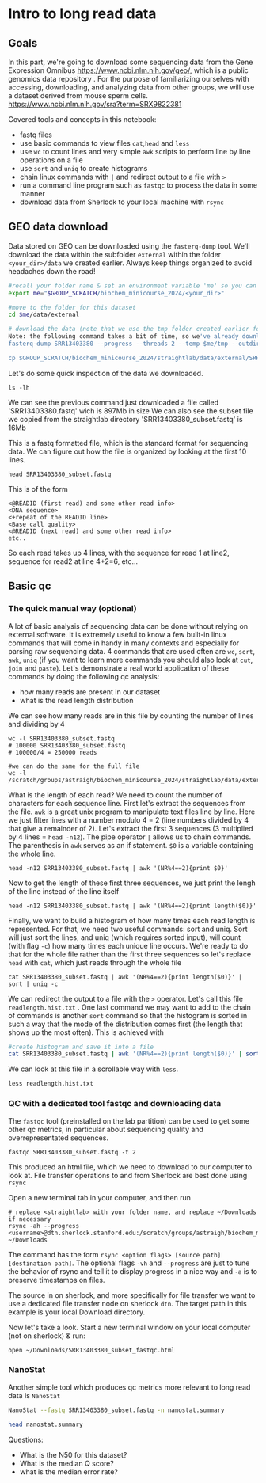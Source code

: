 # Intro to long read data

## Goals
In this part, we're going to download some sequencing data from the Gene Expression Omnibus https://www.ncbi.nlm.nih.gov/geo/, which is a public genomics data repository . For the purpose of familiarizing ourselves with accessing, downloading, and analyzing data from other groups, we will use a dataset derived from mouse sperm cells. https://www.ncbi.nlm.nih.gov/sra?term=SRX9822381



Covered tools and concepts in this notebook:
- fastq files
- use basic commands to view files `cat`,`head` and `less`
- use `wc` to count lines and very simple `awk` scripts to perform line by line operations on a file
- use `sort` and `uniq` to create histograms
- chain linux commands with `|` and redirect output to a file with `>`
- run a command line program such as `fastqc` to process the data in some manner
- download data from Sherlock to your local machine with `rsync`

## GEO data download 
Data stored on GEO can be downloaded using the `fasterq-dump` tool.
We'll download the data within the subfolder `external` within the folder `<your_dir>/data` we created earlier. Always keep things organized to avoid headaches down the road!

```bash
#recall your folder name & set an environment variable 'me' so you can refer to this folder later
export me="$GROUP_SCRATCH/biochem_minicourse_2024/<your_dir>"

#move to the folder for this dataset
cd $me/data/external

# download the data (note that we use the tmp folder created earlier for the temporary files generated by this program)
Note: the following command takes a bit of time, so we've already downloaded the file into our directory. Use the cp command to copy from our dir to yours (this is the first 100000 lines from the full fastq file).
fasterq-dump SRR13403380 --progress --threads 2 --temp $me/tmp --outdir $me/data/external

cp $GROUP_SCRATCH/biochem_minicourse_2024/straightlab/data/external/SRR13403380_subset.fastq ./ 
```

Let's do some quick inspection of the data we downloaded.
```
ls -lh 
```
We can see the previous command just downloaded a file called 'SRR13403380.fastq' wich is 897Mb in size
We can also see the subset file we copied from the straightlab directory 'SRR13403380_subset.fastq' is 16Mb

This is a fastq formatted file, which is the standard format for sequencing data. We can figure out how the file is organized by looking at the first 10 lines.

```
head SRR13403380_subset.fastq
```

This is of the form 
```text
<@READID (first read) and some other read info>
<DNA sequence>
<+repeat of the READID line>
<Base call quality>
<@READID (next read) and some other read info>
etc..
```
So each read takes up 4 lines, with the sequence for read 1 at line2, sequence for read2 at line 4+2=6, etc... 

## Basic qc 
### The quick manual way (optional)
A lot of basic analysis of sequencing data can be done without relying on external software. It is extremely useful to know a few built-in linux commands that will come in handy in many contexts and especially for parsing raw sequencing data. 4 commands that are used often are `wc`, `sort`, `awk`, `uniq` (if you want to learn more commands you should also look at `cut`, `join` and `paste`). Let's demonstrate a real world application of these commands by doing the following qc analysis:

- how many reads are present in our dataset
- what is the read length distribution

We can see how many reads are in this file by counting the number of lines and dividing by 4

```
wc -l SRR13403380_subset.fastq
# 100000 SRR13403380_subset.fastq
# 100000/4 = 250000 reads

#we can do the same for the full file
wc -l /scratch/groups/astraigh/biochem_minicourse_2024/straightlab/data/external/SRR13403380.fastq
```

What is the length of each read? We need to count the number of characters for each sequence line. First let's  extract the sequences from the file. `awk` is a great unix program to manipulate text files line by line. Here we just filter lines with a number modulo 4 = 2 (line numbers divided by 4 that give a remainder of 2). 
Let's extract the first 3 sequences (3 multiplied by 4 lines = `head -n12`). The pipe operator `|` allows us to chain commands. The parenthesis in `awk` serves as an if statement. `$0` is a variable containing the whole line.

```
head -n12 SRR13403380_subset.fastq | awk '(NR%4==2){print $0}'
```

Now to get the length of these first three sequences, we just print the lengh of the line instead of the line itself

```
head -n12 SRR13403380_subset.fastq | awk '(NR%4==2){print length($0)}'
```

Finally, we want to build a histogram of how many times each read length is represented. For that, we need two useful commands: sort and uniq. Sort will just sort the lines, and uniq (which requires sorted input), will count (with flag `-c`) how many times each unique line occurs. We're ready to do that for the whole file rather than the first three sequences so let's replace `head` with `cat`, which just reads through the whole file

```
cat SRR13403380_subset.fastq | awk '(NR%4==2){print length($0)}' | sort | uniq -c 
```

We can redirect the output to a file with the `>` operator. Let's call this file `readlength.hist.txt` . One last command we may want to add to the chain of commands is another `sort` command so that the histogram is sorted in such a way that the mode of the distribution comes first (the length that shows up the most often). This is achieved with 

```bash
#create histogram and save it into a file
cat SRR13403380_subset.fastq | awk '(NR%4==2){print length($0)}' | sort | uniq -c | sort -k1,1nr > readlength.hist.txt
```

We can look at this file in a scrollable way with `less`.
``` 
less readlength.hist.txt
```

### QC with a dedicated tool fastqc and downloading data
The `fastqc` tool (preinstalled on the lab partition) can be used to get some other qc metrics, in particular about sequencing quality and overrepresentated sequences.

```
fastqc SRR13403380_subset.fastq -t 2 
```

This produced an html file, which we need to download to our computer to look at. File transfer operations to and from Sherlock are best done using `rsync`

Open a new terminal tab in your computer, and then run 
```
# replace <straightlab> with your folder name, and replace ~/Downloads if necessary
rsync -ah --progress <username>@dtn.sherlock.stanford.edu:/scratch/groups/astraigh/biochem_minicourse_2024/<straightlab>/data/external/SRR13403380_subset_fastqc.html ~/Downloads

```
The command has the form `rsync <option flags> [source path] [destination path]`.  The optional flags `-vh` and `--progress` are just to tune the behavior of rsync and tell it to display progress in a nice way and `-a` is to preserve timestamps on files. 

The source in on sherlock, and more specifically for file transfer we want to use a dedicated file transfer node on sherlock `dtn`. The target path in this example is your local Download directory.

Now let's take a look. Start a new terminal window on your local computer (not on sherlock) & run:
```
open ~/Downloads/SRR13403380_subset_fastqc.html
```

### NanoStat
Another simple tool which produces qc metrics more relevant to long read data is `NanoStat`

```bash
NanoStat --fastq SRR13403380_subset.fastq -n nanostat.summary

head nanostat.summary
```

Questions:
- What is the N50 for this dataset?
- What is the median Q score?
- what is the median error rate?

